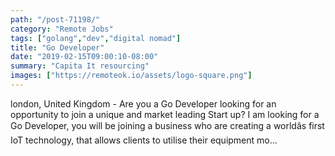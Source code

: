 ```yaml
---
path: "/post-71198/"
category: "Remote Jobs"
tags: ["golang","dev","digital nomad"]
title: "Go Developer"
date: "2019-02-15T09:00:10-08:00"
summary: "Capita It resourcing"
images: ["https://remoteok.io/assets/logo-square.png"]
---
```


london, United Kingdom - Are you a Go Developer looking for an opportunity to join a unique and market leading Start up? I am looking for a Go Developer, you will be joining a business who are creating a worldâs first IoT technology, that allows clients to utilise their equipment mo...
